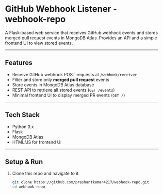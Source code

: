 # GitHub Webhook Listener - webhook-repo

A Flask-based web service that receives GitHub webhook events and stores merged pull request events in MongoDB Atlas. Provides an API and a simple frontend UI to view stored events.

---

## Features

- Receive GitHub webhook POST requests at `/webhook/receiver`
- Filter and store only **merged pull request** events
- Store events in MongoDB Atlas database
- REST API to retrieve all stored events (`GET /events`)
- Minimal frontend UI to display merged PR events (`GET /`)

---

## Tech Stack

- Python 3.x
- Flask
- MongoDB Atlas
- HTML/JS for frontend UI

---

## Setup & Run

1. Clone this repo and navigate to it:

   ```bash
   git clone https://github.com/prashantkumar4217/webhook-repo.git
   cd webhook-repo
